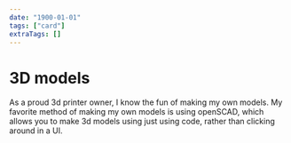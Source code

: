 ```yaml
---
date: "1900-01-01"
tags: ["card"]
extraTags: []
---
```

# 3D models

As a proud 3d printer owner, I know the fun of making my own models. My favorite
method of making my own models is using openSCAD, which allows you to make 3d
models using just using code, rather than clicking around in a UI.
